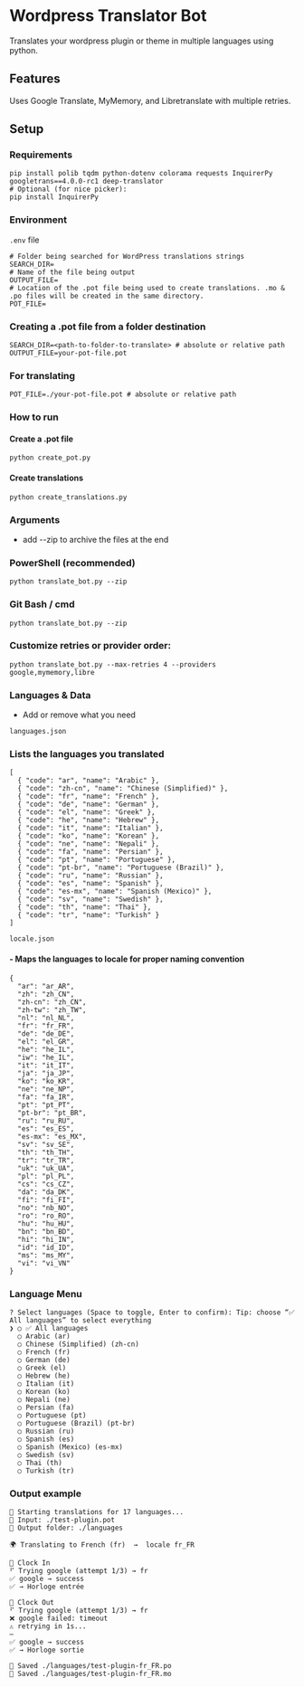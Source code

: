 # Wordpress Translator Bot #

Translates your wordpress plugin or theme in multiple languages using python.

## Features

Uses Google Translate, MyMemory, and Libretranslate with multiple retries. 

## Setup

### Requirements
```
pip install polib tqdm python-dotenv colorama requests InquirerPy googletrans==4.0.0-rc1 deep-translator
# Optional (for nice picker):
pip install InquirerPy
```

### Environment

``` .env ``` file

```
# Folder being searched for WordPress translations strings
SEARCH_DIR= 
# Name of the file being output
OUTPUT_FILE= 
# Location of the .pot file being used to create translations. .mo & .po files will be created in the same directory.
POT_FILE= 
```

### Creating a .pot file from a folder destination
```
SEARCH_DIR=<path-to-folder-to-translate> # absolute or relative path
OUTPUT_FILE=your-pot-file.pot
```

### For translating
```
POT_FILE=./your-pot-file.pot # absolute or relative path
```

### How to run
#### Create a .pot file
```
python create_pot.py
```
#### Create translations
```
python create_translations.py
```

### Arguments

- add --zip to archive the files at the end

### PowerShell (recommended)
```
python translate_bot.py --zip
```

### Git Bash / cmd
```
python translate_bot.py --zip
```

### Customize retries or provider order:
```
python translate_bot.py --max-retries 4 --providers google,mymemory,libre
```

### Languages & Data
- Add or remove what you need

```
languages.json
```
### Lists the languages you translated
```
[
  { "code": "ar", "name": "Arabic" },
  { "code": "zh-cn", "name": "Chinese (Simplified)" },
  { "code": "fr", "name": "French" },
  { "code": "de", "name": "German" },
  { "code": "el", "name": "Greek" },
  { "code": "he", "name": "Hebrew" },
  { "code": "it", "name": "Italian" },
  { "code": "ko", "name": "Korean" },
  { "code": "ne", "name": "Nepali" },
  { "code": "fa", "name": "Persian" },
  { "code": "pt", "name": "Portuguese" },
  { "code": "pt-br", "name": "Portuguese (Brazil)" },
  { "code": "ru", "name": "Russian" },
  { "code": "es", "name": "Spanish" },
  { "code": "es-mx", "name": "Spanish (Mexico)" },
  { "code": "sv", "name": "Swedish" },
  { "code": "th", "name": "Thai" },
  { "code": "tr", "name": "Turkish" }
]

```

```
locale.json
```
#### - Maps the languages to locale for proper naming convention
```
{
  "ar": "ar_AR",
  "zh": "zh_CN",
  "zh-cn": "zh_CN",
  "zh-tw": "zh_TW",
  "nl": "nl_NL",
  "fr": "fr_FR",
  "de": "de_DE",
  "el": "el_GR",
  "he": "he_IL",
  "iw": "he_IL",
  "it": "it_IT",
  "ja": "ja_JP",
  "ko": "ko_KR",
  "ne": "ne_NP",
  "fa": "fa_IR",
  "pt": "pt_PT",
  "pt-br": "pt_BR",
  "ru": "ru_RU",
  "es": "es_ES",
  "es-mx": "es_MX",
  "sv": "sv_SE",
  "th": "th_TH",
  "tr": "tr_TR",
  "uk": "uk_UA",
  "pl": "pl_PL",
  "cs": "cs_CZ",
  "da": "da_DK",
  "fi": "fi_FI",
  "no": "nb_NO",
  "ro": "ro_RO",
  "hu": "hu_HU",
  "bn": "bn_BD",
  "hi": "hi_IN",
  "id": "id_ID",
  "ms": "ms_MY",
  "vi": "vi_VN"
}
```

### Language Menu

```
? Select languages (Space to toggle, Enter to confirm): Tip: choose “✅ All languages” to select everything
❯ ○ ✅ All languages
  ○ Arabic (ar)
  ○ Chinese (Simplified) (zh-cn)
  ○ French (fr)
  ○ German (de)
  ○ Greek (el)
  ○ Hebrew (he)
  ○ Italian (it)
  ○ Korean (ko)
  ○ Nepali (ne)
  ○ Persian (fa)
  ○ Portuguese (pt)
  ○ Portuguese (Brazil) (pt-br)
  ○ Russian (ru)
  ○ Spanish (es)
  ○ Spanish (Mexico) (es-mx)
  ○ Swedish (sv)
  ○ Thai (th)
  ○ Turkish (tr)
```

### Output example
```
🚀 Starting translations for 17 languages...
📘 Input: ./test-plugin.pot
💾 Output folder: ./languages

🌍 Translating to French (fr)  →  locale fr_FR

🔹 Clock In
⠋ Trying google (attempt 1/3) → fr
✅ google → success
✅ → Horloge entrée

🔹 Clock Out
⠋ Trying google (attempt 1/3) → fr
❌ google failed: timeout
⚠️ retrying in 1s...
—
✅ google → success
✅ → Horloge sortie

💾 Saved ./languages/test-plugin-fr_FR.po
💾 Saved ./languages/test-plugin-fr_FR.mo
```